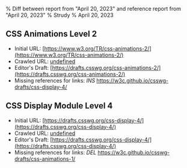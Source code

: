 % Diff between report from "April 20, 2023" and reference report from "April 20, 2023"
% Strudy
% April 20, 2023

## CSS Animations Level 2

- Initial URL: [https://www.w3.org/TR/css-animations-2/](https://www.w3.org/TR/css-animations-2/)
- Crawled URL: [undefined](undefined)
- Editor's Draft: [https://drafts.csswg.org/css-animations-2/](https://drafts.csswg.org/css-animations-2/)
- Missing references for links: *INS* https://w3c.github.io/csswg-drafts/css-display-4/


## CSS Display Module Level 4

- Initial URL: [https://drafts.csswg.org/css-display-4/](https://drafts.csswg.org/css-display-4/)
- Crawled URL: [undefined](undefined)
- Editor's Draft: [https://drafts.csswg.org/css-display-4/](https://drafts.csswg.org/css-display-4/)
- Missing references for links: *DEL* https://w3c.github.io/csswg-drafts/css-animations-1/



